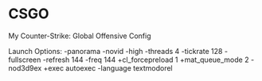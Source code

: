 # CSGO
My Counter-Strike: Global Offensive Config

Launch Options: -panorama -novid -high -threads 4 -tickrate 128 -fullscreen -refresh 144 -freq 144 +cl_forcepreload 1 +mat_queue_mode 2 -nod3d9ex +exec autoexec -language textmodorel
